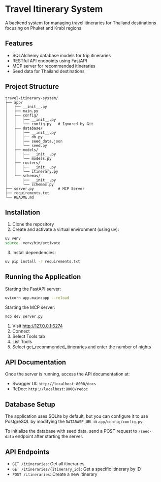 # Travel Itinerary System

A backend system for managing travel itineraries for Thailand destinations focusing on Phuket and Krabi regions.

## Features

- SQLAlchemy database models for trip itineraries
- RESTful API endpoints using FastAPI
- MCP server for recommended itineraries
- Seed data for Thailand destinations

## Project Structure

```
travel-itinerary-system/
├── app/
│   ├── __init__.py
│   ├── main.py
│   ├── config/
│   │   ├── __init__.py
│   │   └── config.py   # Ignored by Git
│   ├── database/
│   │   ├── __init__.py
│   │   ├── db.py
│   │   ├── seed_data.json
│   │   └── seed.py
│   ├── models/
│   │   ├── __init__.py
│   │   └── models.py
│   ├── routers/
│   │   ├── __init__.py
│   │   └── itinerary.py
│   └── schemas/
│       ├── __init__.py
│       └── schemas.py
├── server.py           # MCP Server
├── requirements.txt
└── README.md
```

## Installation

1. Clone the repository
2. Create and activate a virtual environment (using uv):

```bash
uv venv
source .venv/bin/activate  
```

3. Install dependencies:

```bash
uv pip install -r requirements.txt
```

## Running the Application

Starting the FastAPI server:

```bash
uvicorn app.main:app --reload
```

Starting the MCP server:

```bash
mcp dev server.py
```

1. Visit http://127.0.0.1:6274
2. Connect
3. Select Tools tab
4. List Tools
5. Select get_recommended_itineraries and enter the number of nights


## API Documentation

Once the server is running, access the API documentation at:

- Swagger UI: `http://localhost:8000/docs`
- ReDoc: `http://localhost:8000/redoc`

## Database Setup

The application uses SQLite by default, but you can configure it to use PostgreSQL by modifying the `DATABASE_URL` in `app/config/config.py`.

To initialize the database with seed data, send a POST request to `/seed-data` endpoint after starting the server.

## API Endpoints

- `GET /itineraries`: Get all itineraries
- `GET /itineraries/{itinerary_id}`: Get a specific itinerary by ID
- `POST /itineraries`: Create a new itinerary

